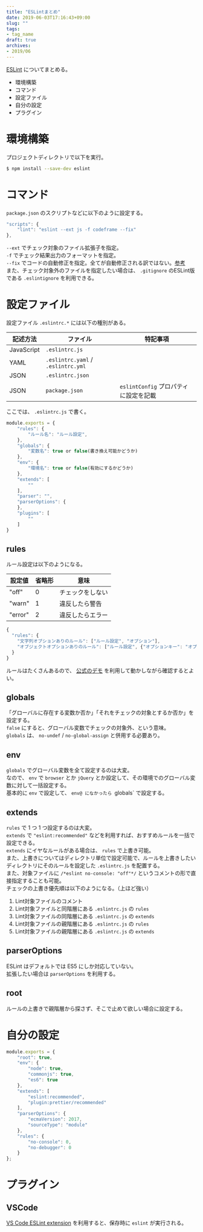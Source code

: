 ```yaml
---
title: "ESLintまとめ"
date: 2019-06-03T17:16:43+09:00
slug: ""
tags:
- tag_name
draft: true
archives:
- 2019/06
---
```


[ESLint](https://eslint.org/) についてまとめる。

- 環境構築
- コマンド
- 設定ファイル
- 自分の設定
- プラグイン

<!--more-->

# 環境構築

プロジェクトディレクトリで以下を実行。

```bash
$ npm install --save-dev eslint
```

# コマンド

`package.json` のスクリプトなどに以下のように設定する。

```javascript
"scripts": {
    "lint": "eslint --ext js -f codeframe --fix"
},
```

`--ext` でチェック対象のファイル拡張子を指定。  
`-f` でチェック結果出力のフォーマットを指定。  
`--fix` でコードの自動修正を指定。全てが自動修正される訳ではない。[参考](https://eslint.org/docs/rules/)  
また、チェック対象外のファイルを指定したい場合は、 `.gitignore` のESLint版である `.eslintignore` を利用できる。


# 設定ファイル

設定ファイル `.eslintrc.*` には以下の種別がある。

|記述方法|ファイル|特記事項|
|---|---|---|
|JavaScript| `.eslintrc.js` ||
|YAML| `.eslintrc.yaml` / `.eslintrc.yml` ||
|JSON| `.eslintrc.json` ||
|JSON| `package.json` | `eslintConfig` プロパティに設定を記載 |

ここでは、 `.eslintrc.js` で書く。

```javascript
module.exports = {
    "rules": {
        "ルール名": "ルール設定",
    },
    "globals": {
        "変数名": true or false(書き換え可能かどうか)
    },
    "env": {
        "環境名": true or false(有効にするかどうか)
    },
    "extends": [
        ""
    ],
    "parser": "",
    "parserOptions": {
    },
    "plugins": [
        ""
    ]
}
```

## rules

ルール設定は以下のようになる。

|設定値|省略形|意味|
|---|---|---|
|"off"|0|チェックをしない|
|"warn"|1|違反したら警告|
|"error"|2|違反したらエラー|

```javascript
{
  "rules": {
    "文字列オプションありのルール": ["ルール設定", "オプション"],
    "オブジェクトオプションありのルール": ["ルール設定", {"オプションキー": "オプションバリュー"}]
  }
}
```

ルールはたくさんあるので、 [公式のデモ](https://eslint.org/demo/) を利用して動かしながら確認するとよい。

## globals

「グローバルに存在する変数か否か」「それをチェックの対象とするか否か」を設定する。  
`false` にすると、グローバル変数でチェックの対象外、という意味。  
`globals` は、 `no-undef` / `no-global-assign` と併用する必要あり。

## env

`globals` でグローバル変数を全て設定するのは大変。  
なので、 `env` で `browser` とか `jQuery` とか設定して、その環境でのグローバル変数に対して一括設定する。  
基本的に `env` で設定して、 `env@ になかったら `globals` で設定する。

## extends

`rules` で 1 つ 1 つ設定するのは大変。  
`extends` で `"eslint:recommended"` などを利用すれば、おすすめルールを一括で設定できる。  
`extends` にイヤなルールがある場合は、 `rules` で上書き可能。  
また、上書きについてはディレクトリ単位で設定可能で、ルールを上書きしたいディレクトリにそのルールを設定した `.eslintrc.js` を配置する。  
また、対象ファイルに `/*eslint no-console: "off"*/` というコメントの形で直接指定することも可能。  
チェックの上書き優先順は以下のようになる。（上ほど強い）

1. Lint対象ファイルのコメント
2. Lint対象ファイルと同階層にある `.eslintrc.js` の `rules`
3. Lint対象ファイルの同階層にある `.eslintrc.js` の `extends`
4. Lint対象ファイルの親階層にある `.eslintrc.js` の `rules`
5. Lint対象ファイルの親階層にある `.eslintrc.js` の `extends`

## parserOptions

ESLint はデフォルトでは ES5 にしか対応していない。  
拡張したい場合は `parserOptions` を利用する。

## root

ルールの上書きで親階層から探さず、そこで止めて欲しい場合に設定する。

# 自分の設定

```javascript
module.exports = {
    "root": true,
    "env": {
        "node": true,
        "commonjs": true,
        "es6": true
    },
    "extends": [
        "eslint:recommended",
        "plugin:prettier/recommended"
    ],
    "parserOptions": {
        "ecmaVersion": 2017,
        "sourceType": "module"
    },
    "rules": {
        "no-console": 0,
        "no-debugger": 0
    }
};
```

# プラグイン

## VSCode

[VS Code ESLint extension](https://marketplace.visualstudio.com/items?itemName=dbaeumer.vscode-eslint) を利用すると、保存時に `eslint` が実行される。
